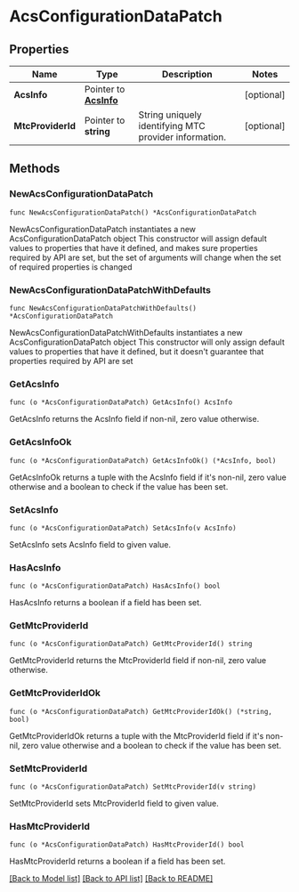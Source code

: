 # AcsConfigurationDataPatch

## Properties

Name | Type | Description | Notes
------------ | ------------- | ------------- | -------------
**AcsInfo** | Pointer to [**AcsInfo**](AcsInfo.md) |  | [optional] 
**MtcProviderId** | Pointer to **string** | String uniquely identifying MTC provider information. | [optional] 

## Methods

### NewAcsConfigurationDataPatch

`func NewAcsConfigurationDataPatch() *AcsConfigurationDataPatch`

NewAcsConfigurationDataPatch instantiates a new AcsConfigurationDataPatch object
This constructor will assign default values to properties that have it defined,
and makes sure properties required by API are set, but the set of arguments
will change when the set of required properties is changed

### NewAcsConfigurationDataPatchWithDefaults

`func NewAcsConfigurationDataPatchWithDefaults() *AcsConfigurationDataPatch`

NewAcsConfigurationDataPatchWithDefaults instantiates a new AcsConfigurationDataPatch object
This constructor will only assign default values to properties that have it defined,
but it doesn't guarantee that properties required by API are set

### GetAcsInfo

`func (o *AcsConfigurationDataPatch) GetAcsInfo() AcsInfo`

GetAcsInfo returns the AcsInfo field if non-nil, zero value otherwise.

### GetAcsInfoOk

`func (o *AcsConfigurationDataPatch) GetAcsInfoOk() (*AcsInfo, bool)`

GetAcsInfoOk returns a tuple with the AcsInfo field if it's non-nil, zero value otherwise
and a boolean to check if the value has been set.

### SetAcsInfo

`func (o *AcsConfigurationDataPatch) SetAcsInfo(v AcsInfo)`

SetAcsInfo sets AcsInfo field to given value.

### HasAcsInfo

`func (o *AcsConfigurationDataPatch) HasAcsInfo() bool`

HasAcsInfo returns a boolean if a field has been set.

### GetMtcProviderId

`func (o *AcsConfigurationDataPatch) GetMtcProviderId() string`

GetMtcProviderId returns the MtcProviderId field if non-nil, zero value otherwise.

### GetMtcProviderIdOk

`func (o *AcsConfigurationDataPatch) GetMtcProviderIdOk() (*string, bool)`

GetMtcProviderIdOk returns a tuple with the MtcProviderId field if it's non-nil, zero value otherwise
and a boolean to check if the value has been set.

### SetMtcProviderId

`func (o *AcsConfigurationDataPatch) SetMtcProviderId(v string)`

SetMtcProviderId sets MtcProviderId field to given value.

### HasMtcProviderId

`func (o *AcsConfigurationDataPatch) HasMtcProviderId() bool`

HasMtcProviderId returns a boolean if a field has been set.


[[Back to Model list]](../README.md#documentation-for-models) [[Back to API list]](../README.md#documentation-for-api-endpoints) [[Back to README]](../README.md)


